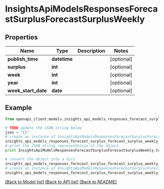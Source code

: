 # InsightsApiModelsResponsesForecastSurplusForecastSurplusWeekly


## Properties
Name | Type | Description | Notes
------------ | ------------- | ------------- | -------------
**publish_time** | **datetime** |  | [optional] 
**surplus** | **int** |  | [optional] 
**week** | **int** |  | [optional] 
**year** | **int** |  | [optional] 
**week_start_date** | **date** |  | [optional] 

## Example

```python
from openapi_client.models.insights_api_models_responses_forecast_surplus_forecast_surplus_weekly import InsightsApiModelsResponsesForecastSurplusForecastSurplusWeekly

# TODO update the JSON string below
json = "{}"
# create an instance of InsightsApiModelsResponsesForecastSurplusForecastSurplusWeekly from a JSON string
insights_api_models_responses_forecast_surplus_forecast_surplus_weekly_instance = InsightsApiModelsResponsesForecastSurplusForecastSurplusWeekly.from_json(json)
# print the JSON string representation of the object
print InsightsApiModelsResponsesForecastSurplusForecastSurplusWeekly.to_json()

# convert the object into a dict
insights_api_models_responses_forecast_surplus_forecast_surplus_weekly_dict = insights_api_models_responses_forecast_surplus_forecast_surplus_weekly_instance.to_dict()
# create an instance of InsightsApiModelsResponsesForecastSurplusForecastSurplusWeekly from a dict
insights_api_models_responses_forecast_surplus_forecast_surplus_weekly_form_dict = insights_api_models_responses_forecast_surplus_forecast_surplus_weekly.from_dict(insights_api_models_responses_forecast_surplus_forecast_surplus_weekly_dict)
```
[[Back to Model list]](../README.md#documentation-for-models) [[Back to API list]](../README.md#documentation-for-api-endpoints) [[Back to README]](../README.md)



